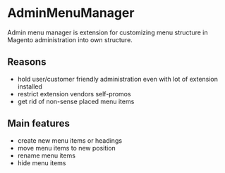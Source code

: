# AdminMenuManager

Admin menu manager is extension for customizing menu structure in Magento administration into own structure.

## Reasons

- hold user/customer friendly administration even with lot of extension installed 
- restrict extension vendors self-promos
- get rid of non-sense placed menu items 

## Main features

- create new menu items or headings
- move menu items to new position 
- rename menu items 
- hide menu items




